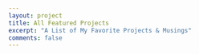 ```yaml
---
layout: project
title: All Featured Projects
excerpt: "A List of My Favorite Projects & Musings"
comments: false
---
```

